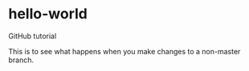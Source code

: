# hello-world
GitHub tutorial

This is to see what happens when you make changes to a non-master branch.
